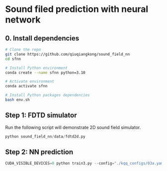 # Sound filed prediction with neural network

## 0. Install dependencies

```bash
# Clone the repo
git clone https://github.com/qiuqiangkong/sound_field_nn
cd sfnn

# Install Python environment
conda create --name sfnn python=3.10

# Activate environment
conda activate sfnn

# Install Python packages dependencies
bash env.sh
```

## Step 1: FDTD simulator

Run the following script will demonstrate 2D sound field simulator.

```python
python sound_field_nn/data/fdtd2d.py
```

## Step 2: NN prediction

```python
CUDA_VISIBLE_DEVICES=0 python train3.py --config="./kqq_configs/03a.yaml" --no_log
```